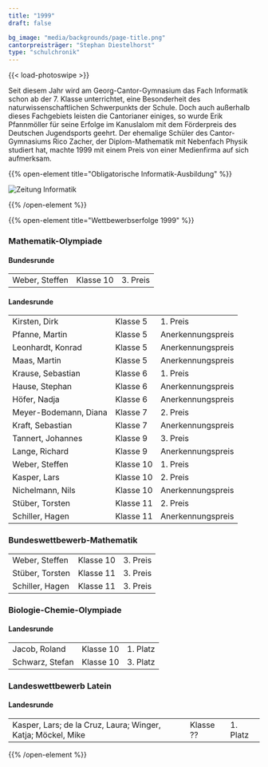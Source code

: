 ```yaml
---
title: "1999"
draft: false

bg_image: "media/backgrounds/page-title.png"
cantorpreisträger: "Stephan Diestelhorst"
type: "schulchronik"
---
```


{{< load-photoswipe >}}

Seit diesem Jahr wird am Georg-Cantor-Gymnasium das Fach Informatik schon ab der 7. Klasse unterrichtet, eine Besonderheit des naturwissenschaftlichen Schwerpunkts der Schule. Doch auch außerhalb dieses Fachgebiets leisten die Cantorianer einiges, so wurde Erik Pfannmöller für seine Erfolge im Kanuslalom mit dem Förderpreis des Deutschen Jugendsports geehrt. Der ehemalige Schüler des Cantor-Gymnasiums Rico Zacher, der Diplom-Mathematik mit Nebenfach Physik studiert hat, machte 1999 mit einem Preis von einer Medienfirma auf sich aufmerksam.

{{% open-element title="Obligatorische Informatik-Ausbildung" %}}

![Zeitung Informatik](/media/schulchronik/1999/1999_info.png)

{{% /open-element %}}

{{% open-element title="Wettbewerbserfolge 1999" %}}

### Mathematik-Olympiade

#### Bundesrunde

||||
|-|-|-|
|Weber, Steffen|Klasse 10|3. Preis|

#### Landesrunde

||||
|-|-|-|
|Kirsten, Dirk|Klasse 5|1. Preis|
|Pfanne, Martin|Klasse 5|Anerkennungspreis|
|Leonhardt, Konrad|Klasse 5|Anerkennungspreis|
|Maas, Martin|Klasse 5|Anerkennungspreis|
|Krause, Sebastian|Klasse 6|1. Preis|
|Hause, Stephan|Klasse 6|Anerkennungspreis|
|Höfer, Nadja|Klasse 6|Anerkennungspreis|
|Meyer-Bodemann, Diana|Klasse 7|2. Preis|
|Kraft, Sebastian|Klasse 7|Anerkennungspreis|
|Tannert, Johannes|Klasse 9|3. Preis|
|Lange, Richard|Klasse 9|Anerkennungspreis|
|Weber, Steffen|Klasse 10|1. Preis|
|Kasper, Lars|Klasse 10|2. Preis|
|Nichelmann, Nils|Klasse 10|Anerkennungspreis|
|Stüber, Torsten|Klasse 11|2. Preis|
|Schiller, Hagen|Klasse 11|Anerkennungspreis|

### Bundeswettbewerb-Mathematik

||||
|-|-|-|
|Weber, Steffen|Klasse 10|3. Preis|
|Stüber, Torsten|Klasse 11|3. Preis|
|Schiller, Hagen|Klasse 11|3. Preis|

### Biologie-Chemie-Olympiade

#### Landesrunde

||||
|-|-|-|
|Jacob, Roland|Klasse 10|1. Platz|
|Schwarz, Stefan|Klasse 10|3. Platz|

### Landeswettbewerb Latein

#### Landesrunde

||||
|-|-|-|
|Kasper, Lars; de la Cruz, Laura; Winger, Katja; Möckel, Mike|Klasse ??|1. Platz|

{{% /open-element %}}

